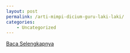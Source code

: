 ```yaml
---
layout: post
permalink: /arti-mimpi-dicium-guru-laki-laki/
categories:
    - Uncategorized
---
```


[Baca Selengkapnya](/01)